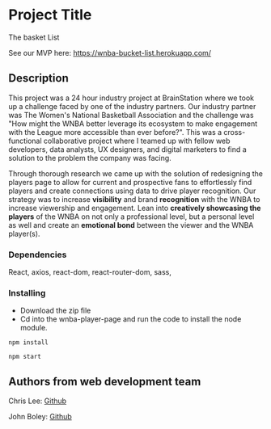 # Project Title

The basket List

See our MVP here: https://wnba-bucket-list.herokuapp.com/

## Description

This project was a 24 hour industry project at BrainStation where we took up a challenge faced by one of the industry partners. Our industry partner was The Women's National Basketball Association and the challenge was "How might the WNBA better leverage its ecosystem to make engagement with the League more accessible than ever before?". This was a cross-functional collaborative project where I teamed up with fellow web developers, data analysts, UX designers, and digital marketers to find a solution to the problem the company was facing.

Through thorough research we came up with the solution of redesigning the players page to allow for current and prospective fans to effortlessly find players and create connections using data to drive player recognition. Our strategy was to increase **visibility** and brand **recognition** with the WNBA to increase viewership and engagement. Lean into **creatively showcasing the players** of the WNBA on not only a professional level, but a personal level as well and create an **emotional bond** between the viewer and the WNBA player(s).

### Dependencies
React, axios, react-dom, react-router-dom, sass, 

### Installing
* Download the zip file
* Cd into the wnba-player-page and run the code to install the node module.
```
npm install 
```
```
npm start 
```

## Authors from web development team
Chris Lee: [Github](https://github.com/dkrj45)

John Boley: [Github](https://github.com/jpbozley)
